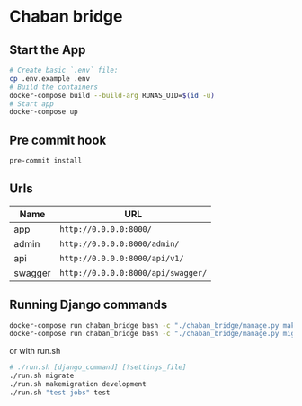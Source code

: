 # Chaban bridge

## Start the App

```bash
# Create basic `.env` file:
cp .env.example .env
# Build the containers
docker-compose build --build-arg RUNAS_UID=$(id -u)
# Start app
docker-compose up
```

## Pre commit hook

```bash
pre-commit install
```

## Urls

| Name    | URL                                       |
|---------|-------------------------------------------|
| app     | `http://0.0.0.0:8000/`                    |
| admin   | `http://0.0.0.0:8000/admin/`              |
| api     | `http://0.0.0.0:8000/api/v1/`             |
| swagger | `http://0.0.0.0:8000/api/swagger/`        |


## Running Django commands

```bash
docker-compose run chaban_bridge bash -c "./chaban_bridge/manage.py makemigrations --settings=chaban_bridge.settings.development"
docker-compose run chaban_bridge bash -c "./chaban_bridge/manage.py migrate --settings=chaban_bridge.settings.development"
```

or with run.sh

```bash
# ./run.sh [django_command] [?settings_file]
./run.sh migrate
./run.sh makemigration development
./run.sh "test jobs" test
```
